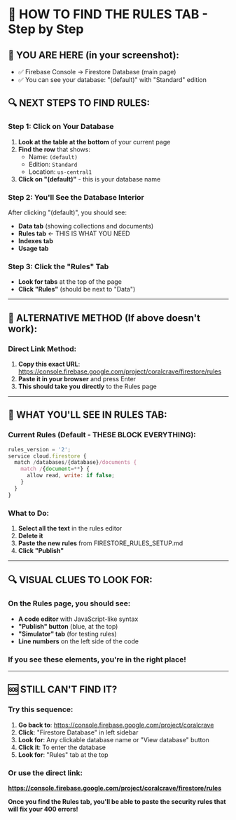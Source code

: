 # 🎯 HOW TO FIND THE RULES TAB - Step by Step

## 📍 YOU ARE HERE (in your screenshot):

- ✅ Firebase Console → Firestore Database (main page)
- ✅ You can see your database: "(default)" with "Standard" edition

## 🔍 NEXT STEPS TO FIND RULES:

### Step 1: Click on Your Database

1. **Look at the table at the bottom** of your current page
2. **Find the row** that shows:
   - Name: `(default)`
   - Edition: `Standard`
   - Location: `us-central1`
3. **Click on "(default)"** - this is your database name

### Step 2: You'll See the Database Interior

After clicking "(default)", you should see:

- **Data tab** (showing collections and documents)
- **Rules tab** ← THIS IS WHAT YOU NEED
- **Indexes tab**
- **Usage tab**

### Step 3: Click the "Rules" Tab

- **Look for tabs** at the top of the page
- **Click "Rules"** (should be next to "Data")

---

## 🚨 ALTERNATIVE METHOD (If above doesn't work):

### Direct Link Method:

1. **Copy this exact URL**: https://console.firebase.google.com/project/coralcrave/firestore/rules
2. **Paste it in your browser** and press Enter
3. **This should take you directly** to the Rules page

---

## 📱 WHAT YOU'LL SEE IN RULES TAB:

### Current Rules (Default - THESE BLOCK EVERYTHING):

```javascript
rules_version = '2';
service cloud.firestore {
  match /databases/{database}/documents {
    match /{document=**} {
      allow read, write: if false;
    }
  }
}
```

### What to Do:

1. **Select all the text** in the rules editor
2. **Delete it**
3. **Paste the new rules** from FIRESTORE_RULES_SETUP.md
4. **Click "Publish"**

---

## 🔍 VISUAL CLUES TO LOOK FOR:

### On the Rules page, you should see:

- **A code editor** with JavaScript-like syntax
- **"Publish" button** (blue, at the top)
- **"Simulator" tab** (for testing rules)
- **Line numbers** on the left side of the code

### If you see these elements, you're in the right place!

---

## 🆘 STILL CAN'T FIND IT?

### Try this sequence:

1. **Go back to**: https://console.firebase.google.com/project/coralcrave
2. **Click**: "Firestore Database" in left sidebar
3. **Look for**: Any clickable database name or "View database" button
4. **Click it**: To enter the database
5. **Look for**: "Rules" tab at the top

### Or use the direct link:

**https://console.firebase.google.com/project/coralcrave/firestore/rules**

**Once you find the Rules tab, you'll be able to paste the security rules that will fix your 400 errors!**
